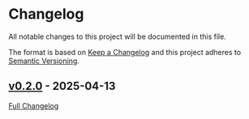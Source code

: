 <!-- markdownlint-disable MD024 -->
# Changelog

All notable changes to this project will be documented in this file.

The format is based on [Keep a Changelog](http://keepachangelog.com/en/1.0.0/) and this project adheres to [Semantic Versioning](http://semver.org).

## [v0.2.0](https://github.com/marywoodwardpso/school-calendar/tree/v0.2.0) - 2025-04-13

[Full Changelog](https://github.com/marywoodwardpso/school-calendar/compare/ced6800e0743012d9d55c2f64f370a50d9c0158b...v0.2.0)
